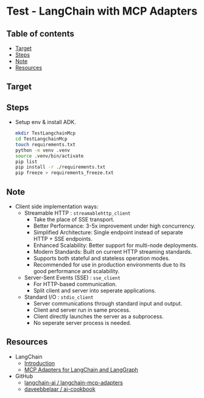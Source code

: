 <!-- omit in toc -->
# Test - LangChain with MCP Adapters

<!-- omit in toc -->
## Table of contents

- [Target](#target)
- [Steps](#steps)
- [Note](#note)
- [Resources](#resources)

## Target

## Steps

- Setup env & install ADK.

  ```bash
  mkdir TestLangchainMcp
  cd TestLangchainMcp
  touch requirements.txt
  python -m venv .venv
  source .venv/bin/activate
  pip list
  pip install -r ./requirements.txt
  pip freeze > requirements_freeze.txt
  ```

## Note

- Client side implementation ways:
  - Streamable HTTP : `streamablehttp_client`
    - Take the place of SSE transport.
    - Better Performance: 3-5x improvement under high concurrency.
    - Simplified Architecture: Single endpoint instead of separate HTTP + SSE endpoints.
    - Enhanced Scalability: Better support for multi-node deployments.
    - Modern Standards: Built on current HTTP streaming standards.
    - Supports both stateful and stateless operation modes.
    - Recommended for use in production environments due to its good performance and scalability.
  - Server-Sent Events (SSE) : `sse_client`
    - For HTTP-based communication.
    - Split client and server into seperate applications.
  - Standard I/O : `stdio_client`
    - Server communications through standard input and output.
    - Client and server run in same process.
    - Client directly launches the server as a subprocess.
    - No seperate server process is needed.

## Resources

- LangChain
  - [Introduction](https://python.langchain.com/docs/introduction)
  - [MCP Adapters for LangChain and LangGraph](https://changelog.langchain.com/announcements/mcp-adapters-for-langchain-and-langgraph)
- GitHub
  - [langchain-ai / langchain-mcp-adapters](https://github.com/langchain-ai/langchain-mcp-adapters)
  - [daveebbelaar / ai-cookbook](https://github.com/daveebbelaar/ai-cookbook/tree/main)
